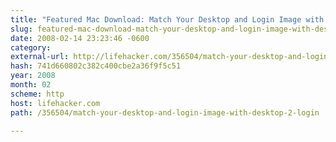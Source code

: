 ```yaml
---
title: "Featured Mac Download: Match Your Desktop and Login Image with Desktop 2 Login"
slug: featured-mac-download-match-your-desktop-and-login-image-with-desktop
date: 2008-02-14 23:23:46 -0600
category: 
external-url: http://lifehacker.com/356504/match-your-desktop-and-login-image-with-desktop-2-login
hash: 741d660802c382c400cbe2a36f9f5c51
year: 2008
month: 02
scheme: http
host: lifehacker.com
path: /356504/match-your-desktop-and-login-image-with-desktop-2-login

---
```



